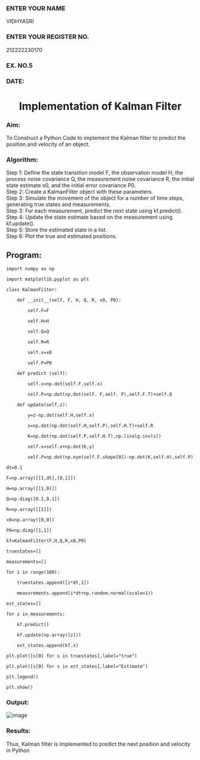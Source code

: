 <H3>ENTER YOUR NAME</H3>VIDHYASRI 
<H3>ENTER YOUR REGISTER NO.</H3>212222230170
<H3>EX. NO.5</H3>
<H3>DATE:</H3>
<H1 ALIGN =CENTER> Implementation of Kalman Filter</H1>
<H3>Aim:</H3> To Construct a Python Code to implement the Kalman filter to predict the position and velocity of an object.
<H3>Algorithm:</H3>
Step 1: Define the state transition model F, the observation model H, the process noise covariance Q, the measurement noise covariance R, the initial state estimate x0, and the initial error covariance P0.<BR>
Step 2:  Create a KalmanFilter object with these parameters.<BR>
Step 3: Simulate the movement of the object for a number of time steps, generating true states and measurements. <BR>
Step 3: For each measurement, predict the next state using kf.predict().<BR>
Step 4: Update the state estimate based on the measurement using kf.update().<BR>
Step 5: Store the estimated state in a list.<BR>
Step 6: Plot the true and estimated positions.<BR>

## Program:
```
import numpy as np

import matplotlib.pyplot as plt

class KalmanFi1ter:

    def __init__(self, F, H, Q, R, x0, P0):

        self.F=F
        
        self.H=H
        
        self.Q=Q
        
        self.R=R
        
        self.x=x0
        
        self.P=P0
   
    def predict (self):
    
        self.x=np.dot(self.F,self.x)
        
        self.P=np.dot(np.dot(self. F,self. P),self.F.T)+self.Q
   
    def update(self,z):
    
        y=z-np.dot(self.H,self.x)
        
        s=np.dot(np.dot(self.H,self.P),self.H.T)+self.R
        
        K=np.dot(np.dot(self.P,self.H.T),np.linalg.inv(s))
        
        self.x=self.x+np.dot(K,y)
        
        self.P=np.dot(np.eye(self.F.shape[0])-np.dot(K,self.H),self.P)

dt=0.1

F=np.array([[1,dt],[0,1]])

H=np.array([[1,0]])

Q=np.diag([0.1,0.1])

R=np.array([[1]])

x0=np.array([0,0])

P0=np.diag([1,1])

kf=KalmanFi1ter(F,H,Q,R,x0,P0)

truestates=[]

measurements=[]

for i in range(100):

    truestates.append([i*dt,1])
    
    measurements.append(i*dt+np.random.normal(scale=1))

est_states=[]

for z in measurements:

    kf.predict()
    
    kf.update(np.array([z]))
    
    est_states.append(kf.x)

plt.plot([s[0] for s in truestates],label="true")

plt.plot([s[0] for s in est_states],label="Estimate")

plt.legend()

plt.show()

```

<H3>Output:</H3>

![image](https://github.com/user-attachments/assets/5f49a500-7a88-436b-8786-24f022bc0e19)


<H3>Results:</H3>
Thus, Kalman filter is implemented to predict the next position and   velocity in Python



